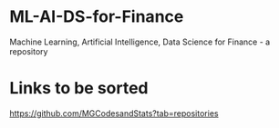 # ML-AI-DS-for-Finance
Machine Learning, Artificial Intelligence, Data Science for Finance -  a repository

# Links to be sorted
https://github.com/MGCodesandStats?tab=repositories
